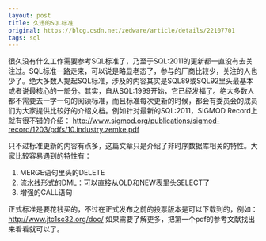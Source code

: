 ```yaml
---
layout: post
title: 久违的SQL标准
original: https://blog.csdn.net/zedware/article/details/22107701
tags: sql
---
```

很久没有什么工作需要参考SQL标准了，乃至于SQL:2011的更新都一直没有去关注过。SQL标准一路走来，可以说是略显老态了，参与的厂商比较少，关注的人也少了。绝大多数人提起SQL标准，涉及的内容其实是SQL89或SQL92里头最基本或者说最核心的一部分。其实，自从SQL:1999开始，它已经发福了。绝大多数人都不需要去一字一句的阅读标准，而且标准每次更新的时候，都会有委员会的成员们为大家提供比较好的介绍文档。例如针对最新的SQL:2011，SIGMOD Record上就有很不错的介绍：
http://www.sigmod.org/publications/sigmod-record/1203/pdfs/10.industry.zemke.pdf

只不过标准更新的内容有点多，这篇文章只是介绍了非时序数据库相关的特性。大家比较容易遇到的特性有：
1. MERGE语句里头的DELETE
2. 流水线形式的DML：可以直接从OLD和NEW表里头SELECT了
3. 增强的CALL语句

正式标准是要花钱买的，不过在正式发布之前的投票版本是可以下载到的，例如：http://www.jtc1sc32.org/doc/
如果需要了解更多，把第一个pdf的参考文献找出来看看就可以了。
